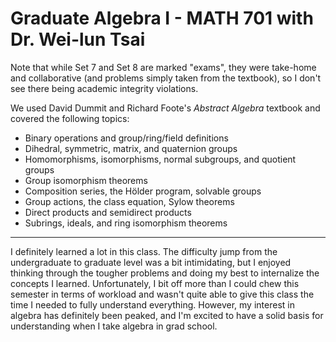 # Graduate Algebra I - MATH 701 with Dr. Wei-lun Tsai

Note that while Set 7 and Set 8 are marked "exams", they were take-home and collaborative (and problems simply taken from the textbook), so I don't see there being academic integrity violations.

We used David Dummit and Richard Foote's *Abstract Algebra* textbook and covered the following topics:
- Binary operations and group/ring/field definitions
- Dihedral, symmetric, matrix, and quaternion groups
- Homomorphisms, isomorphisms, normal subgroups, and quotient groups
- Group isomorphism theorems
- Composition series, the Hölder program, solvable groups
- Group actions, the class equation, Sylow theorems
- Direct products and semidirect products
- Subrings, ideals, and ring isomorphism theorems

---

I definitely learned a lot in this class. The difficulty jump from the undergraduate to graduate level was a bit intimidating, but I enjoyed thinking through the tougher problems and doing my best to internalize the concepts I learned. Unfortunately, I bit off more than I could chew this semester in terms of workload and wasn't quite able to give this class the time I needed to fully understand everything. However, my interest in algebra has definitely been peaked, and I'm excited to have a solid basis for understanding when I take algebra in grad school.

